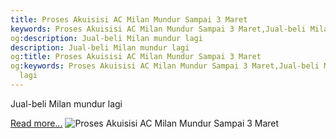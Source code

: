 ```yaml
---
title: Proses Akuisisi AC Milan Mundur Sampai 3 Maret
keywords: Proses Akuisisi AC Milan Mundur Sampai 3 Maret,Jual-beli Milan mundur lagi
og:description: Jual-beli Milan mundur lagi
description: Jual-beli Milan mundur lagi
og:title: Proses Akuisisi AC Milan Mundur Sampai 3 Maret
og:keywords: Proses Akuisisi AC Milan Mundur Sampai 3 Maret,Jual-beli Milan mundur
  lagi
---
```


Jual-beli Milan mundur lagi

[Read more...](https://www.sportourism.id/post/5839/proses-akuisisi-ac-milan-mundur-sampai-3-maret "Proses Akuisisi AC Milan Mundur Sampai 3 Maret")
![Proses Akuisisi AC Milan Mundur Sampai 3 Maret](https://services.sportourism.id/fileload/ac-milanjpg-0gM7.jpg "Proses Akuisisi AC Milan Mundur Sampai 3 Maret")